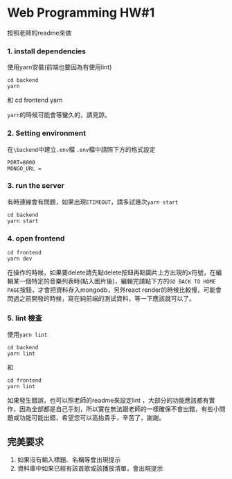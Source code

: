 # Web Programming HW#1
按照老師的readme來做
### 1. install dependencies
使用yarn安裝(前端也要因為有使用lint)

    cd backend
    yarn
和
    cd frontend
    yarn

`yarn`的時候可能會等蠻久的，請見諒。
### 2. Setting environment
在`\backend`中建立`.env`檔
`.env`檔中請照下方的格式設定

    PORT=8000
    MONGO_URL = 
### 3. run the server
有時連線會有問題，如果出現`ETIMEOUT`，請多試幾次`yarn start`

    cd backend
    yarn start
### 4. open frontend

    cd frontend
    yarn dev

在操作的時候，如果要delete請先點delete按鈕再點圖片上方出現的x符號，在編輯某一個特定的音樂列表時(點入圖片後)，編輯完請點下方的`GO BACK TO HOME PAGE`按鈕，才會把資料存入mongodb，另外react render的時候比較慢，可能會閃過之前開發的時候，寫在純前端的測試資料，等一下應該就可以了。
### 5. lint 檢查
使用`yarn lint`

    cd backend
    yarn lint
和

    cd frontend
    yarn lint

如果發生錯誤，也可以照老師的readme來設定lint
，大部分的功能應該都有實作，因為全部都是自己手刻，所以實在無法跟老師的一樣確保不會出錯，有些小問題或功能可能出錯，希望您可以高抬貴手，辛苦了，謝謝。
## 完美要求
1. 如果沒有輸入標題、名稱等會出現提示
2. 資料庫中如果已經有該首歌或該播放清單，會出現提示
